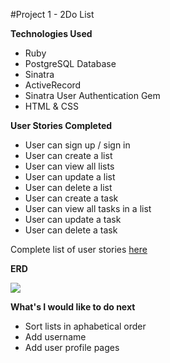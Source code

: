 #Project 1 - 2Do List

**Technologies Used**

- Ruby
- PostgreSQL Database
- Sinatra
- ActiveRecord
- Sinatra User Authentication Gem
- HTML & CSS

**User Stories Completed** 

- User can sign up / sign in 
- User can create a list
- User can view all lists
- User can update a list
- User can delete a list
- User can create a task
- User can view all tasks in a list
- User can update a task
- User can delete a task

Complete list of user stories [here](https://www.pivotaltracker.com/n/projects/1230464)

**ERD**

![](https://cloud.githubusercontent.com/assets/6254227/5504941/15bb5e5a-8759-11e4-9ee5-88657ec3063d.png)

**What's I would like to do next**
- Sort lists in aphabetical order
- Add username
- Add user profile pages
